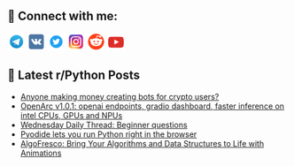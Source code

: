 ## 🔎 Connect with me:
[<img src="https://github.com/bullbesh/bullbesh/blob/main/images/Telegram.png" width="32" height="32" />](https://t.me/bullbesh)
[<img src="https://github.com/bullbesh/bullbesh/blob/main/images/VK.png" width="32" height="32" />](https://vk.com/bullbesh)
[<img src="https://github.com/bullbesh/bullbesh/blob/main/images/Twitter.png" width="32" height="32" />](https://twitter.com/bullbesh1)
[<img src="https://github.com/bullbesh/bullbesh/blob/main/images/Instagram.png" width="32" height="32" />](https://www.instagram.com/bullbesh)
[<img src="https://github.com/bullbesh/bullbesh/blob/main/images/Reddit.png" width="32" height="32" />](https://www.reddit.com/user/bullbesh)
[<img src="https://github.com/bullbesh/bullbesh/blob/main/images/YouTube.png" width="32" height="32" />](https://www.youtube.com/channel/UCtfjRs6uzgq5mfm8S06WTcg)

## 📕 Latest r/Python Posts
<!-- BLOG-POST-LIST:START -->
- [Anyone making money creating bots for crypto users?](https://www.reddit.com/r/Python/comments/1j3t548/anyone_making_money_creating_bots_for_crypto_users/)
- [OpenArc v1.0.1: openai endpoints, gradio dashboard, faster inference on intel CPUs, GPUs and NPUs](https://www.reddit.com/r/Python/comments/1j3rmo5/openarc_v101_openai_endpoints_gradio_dashboard/)
- [Wednesday Daily Thread: Beginner questions](https://www.reddit.com/r/Python/comments/1j3plxg/wednesday_daily_thread_beginner_questions/)
- [Pyodide lets you run Python right in the browser](https://www.reddit.com/r/Python/comments/1j3ont4/pyodide_lets_you_run_python_right_in_the_browser/)
- [AlgoFresco: Bring Your Algorithms and Data Structures to Life with Animations](https://www.reddit.com/r/Python/comments/1j3nxkh/algofresco_bring_your_algorithms_and_data/)
<!-- BLOG-POST-LIST:END -->
